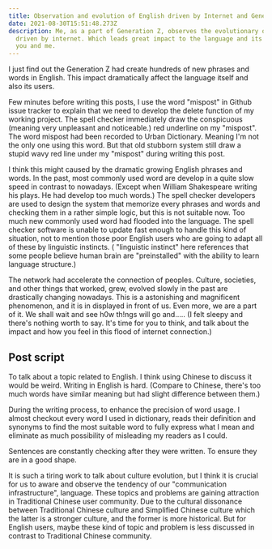 ```yaml
---
title: Observation and evolution of English driven by Internet and Generation Z
date: 2021-08-30T15:51:48.273Z
description: Me, as a part of Generation Z, observes the evolutionary of English
  driven by internet. Which leads great impact to the language and its users,
  you and me.
---
```

I just find out the Generation Z had create hundreds of new phrases and words in English. This impact dramatically affect the language itself and also its users.

Few minutes before writing this posts, I use the word "mispost" in Github issue tracker to explain that we need to develop the delete function of my working project. The spell checker immediately draw the conspicuous (meaning very unpleasant and noticeable.) red underline on my "mispost". The word mispost had been recorded to Urban Dictionary. Meaning I'm not the only one using this word. But that old stubborn system still draw a stupid wavy red line under my "mispost" during writing this post.

I think this might caused by the dramatic growing English phrases and words. In the past, most commonly used word are develop in a quite slow speed in contrast to nowadays. (Except when William Shakespeare writing his plays. He had develop too much words.) The spell checker developers are used to design the system that memorize every phrases and words and checking them in a rather simple logic, but this is not suitable now. Too much new commonly used word had flooded into the language. The spell checker software is unable to update fast enough to handle this kind of situation, not to mention those poor English users who are going to adapt all of these by linguistic instincts. ( "linguistic instinct" here references that some people believe human brain are "preinstalled" with the ability to learn language structure.)

The network had accelerate the connection of peoples. Culture, societies, and other things that worked, grew, evolved slowly in the past are drastically changing nowadays. This is a astonishing and magnificent phenomenon, and it is in displayed in front of us. Even more, we are a part of it. We shall wait and see h0w th!ngs will go and..... (I felt sleepy and there's nothing worth to say. It's time for you to think, and talk about the impact and how you feel in this flood of internet connection.)

## Post script
To talk about a topic related to English. I think using Chinese to discuss it would be weird. Writing in English is hard. (Compare to Chinese, there's too much words have similar meaning but had slight difference between them.)

During the writing process, to enhance the precision of word usage. I almost checkout every word I used in dictionary, reads their definition and synonyms to find the most suitable word to fully express what I mean and eliminate as much possibility of misleading my readers as I could.

Sentences are constantly checking after they were written. To ensure they are in a good shape.

It is such a tiring work to talk about culture evolution, but I think it is crucial for us to aware and observe the tendency of our "communication infrastructure", language. These topics and problems are gaining attraction in Traditional Chinese user community. Due to the cultural dissonance between Traditional Chinese culture and Simplified Chinese culture which the latter is a stronger culture, and the former is more historical. But for English users, maybe these kind of topic and problem is less discussed in contrast to Traditional Chinese community.